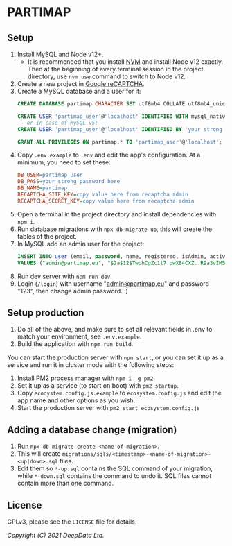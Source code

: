 # PARTIMAP


## Setup

1. Install MySQL and Node v12+.
	- It is recommended that you install [NVM](https://github.com/nvm-sh/nvm) and install Node v12 exactly. Then at the beginning of every terminal session in the project directory, use `nvm use` command to switch to Node v12.
2. Create a new project in [Google reCAPTCHA](https://www.google.com/recaptcha/admin).
3. Create a MySQL database and a user for it:
	```sql
	CREATE DATABASE partimap CHARACTER SET utf8mb4 COLLATE utf8mb4_unicode_ci;

	CREATE USER 'partimap_user'@'localhost' IDENTIFIED WITH mysql_native_password BY 'your strong password here';
	-- or in case of MySQL v5:
	CREATE USER 'partimap_user'@'localhost' IDENTIFIED BY 'your strong password here';

	GRANT ALL PRIVILEGES ON partimap.* TO 'partimap_user'@'localhost';
4. Copy `.env.example` to `.env` and edit the app's configuration. At a minimum, you need to set these:
	```ini
	DB_USER=partimap_user
	DB_PASS=your strong password here
	DB_NAME=partimap
	RECAPTCHA_SITE_KEY=copy value here from recaptcha admin
	RECAPTCHA_SECRET_KEY=copy value here from recaptcha admin
5. Open a terminal in the project directory and install dependencies with `npm i`.
6. Run database migrations with `npx db-migrate up`, this will create the tables of the project.
7. In MySQL add an admin user for the project:
	```sql
	INSERT INTO user (email, password, name, registered, isAdmin, active)
	VALUES ("admin@partimap.eu", "$2a$12$TwohCgZc1t7.pwX84CXZ..R9a3vIM5qWb5RaqcJZokUCNEjmLxXBq", "Admin", 0, 1, 1);
8. Run dev server with `npm run dev`.
9. Login (`/login`) with username "admin@partimap.eu" and password "123", then change admin password. :)


## Setup production

1. Do all of the above, and make sure to set all relevant fields in .env to match your environment, see `.env.example`.
2. Build the application with `npm run build`.

You can start the production server with `npm start`, or you can set it up as a service and run it in cluster mode with the following steps:

1. Install PM2 process manager with `npm i -g pm2`.
2. Set it up as a service (to start on boot) with `pm2 startup`.
3. Copy `ecodystem.config.js.example` to `ecosystem.config.js` and edit the app name and other options as you wish.
4. Start the production server with `pm2 start ecosystem.config.js`


## Adding a database change (migration)

1. Run `npx db-migrate create <name-of-migration>`.
2. This will create `migrations/sqls/<timestamp>-<name-of-migration>-<up|down>.sql` files.
3. Edit them so `*-up.sql` contains the SQL command of your migration, while `*-down.sql` contains the command to undo it. SQL files cannot contain more than one command.


## License

GPLv3, please see the `LICENSE` file for details.

*Copyright (C) 2021 DeepData Ltd.*
